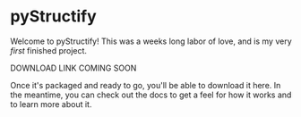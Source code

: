 # pyStructify

Welcome to pyStructify! This was a weeks long labor of love, and is my very *first* finished project.

DOWNLOAD LINK COMING SOON

Once it's packaged and ready to go, you'll be able to download it here. In the meantime, you can check out the docs to get a feel for how it works and to learn more about it.


